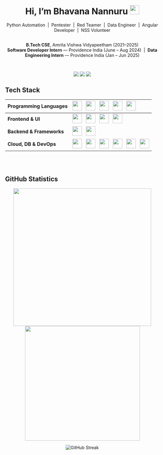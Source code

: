 <h1 align="center">Hi, I’m Bhavana Nannuru <img src="https://raw.githubusercontent.com/MartinHeinz/MartinHeinz/master/wave.gif" width="30px"> </h1>
<div align="center">
Python Automation &nbsp;|&nbsp;
Pentester &nbsp;|&nbsp;
Red Teamer &nbsp;|&nbsp;
Data Engineer &nbsp;|&nbsp;
Angular Developer &nbsp;|&nbsp;
NSS Volunteer
  <br>
  <br>
  
  <strong>B.Tech CSE</strong>, Amrita Vishwa Vidyapeetham (2021–2025) <br>
  <strong>Software Developer Intern</strong> — Providence India (June – Aug 2024) &nbsp;|&nbsp;
  <strong>Data Engineering Intern</strong> — Providence India (Jan – Jun 2025)
</div>
<br>



<p align="center">
  <a href="https://www.linkedin.com/in/bhavana-n21411/"><img src="https://img.shields.io/badge/LinkedIn-blue?logo=linkedin&logoColor=white" /></a>
  <a href="mailto:bhavananannuru@gmail.com"><img src="https://img.shields.io/badge/Gmail-red?logo=gmail&logoColor=white" /></a>
  <a href="https://tryhackme.com/p/bhavananaidu18"><img src="https://img.shields.io/badge/TryHackMe-000000?logo=tryhackme&logoColor=white" /></a>
</p>




##  Tech Stack

<div align="center">

| <strong>Programming Languages</strong>     | <img src="https://img.shields.io/badge/Python-3670A0?style=flat&logo=python&logoColor=ffdd54" height="31"/> &nbsp; <img src="https://img.shields.io/badge/C-00599C?style=flat&logo=c&logoColor=white" height="31"/> &nbsp; <img src="https://img.shields.io/badge/C++-00599C?style=flat&logo=cplusplus&logoColor=white" height="31"/> &nbsp; <img src="https://img.shields.io/badge/Java-ED8B00?style=flat&logo=java&logoColor=white" height="31"/> &nbsp; <img src="https://img.shields.io/badge/TypeScript-007ACC?style=flat&logo=typescript&logoColor=white" height="31"/> |
|:--|:--|
| <strong>Frontend & UI</strong>              | <img src="https://img.shields.io/badge/HTML5-E34F26?style=flat&logo=html5&logoColor=white" height="31"/> &nbsp; <img src="https://img.shields.io/badge/CSS3-1572B6?style=flat&logo=css3&logoColor=white" height="31"/> &nbsp; <img src="https://img.shields.io/badge/Angular-DD0031?style=flat&logo=angular&logoColor=white" height="31"/> &nbsp; <img src="https://img.shields.io/badge/Bootstrap-563D7C?style=flat&logo=bootstrap&logoColor=white" height="31"/> |
| <strong>Backend & Frameworks</strong>        | <img src="https://img.shields.io/badge/Flask-000000?style=flat&logo=flask&logoColor=white" height="31"/> &nbsp; <img src="https://img.shields.io/badge/Django-092E20?style=flat&logo=django&logoColor=white" height="31"/> |
| <strong>Cloud, DB & DevOps</strong>         | <img src="https://img.shields.io/badge/MySQL-4479A1?style=flat&logo=mysql&logoColor=white" height="31"/> &nbsp; <img src="https://img.shields.io/badge/SQL%20Server-CC2927?style=flat&logo=microsoftsqlserver&logoColor=white" height="31"/> &nbsp; <img src="https://img.shields.io/badge/Snowflake-56B9EB?style=flat&logo=snowflake&logoColor=white" height="31"/> &nbsp; <img src="https://img.shields.io/badge/Git-F05032?style=flat&logo=git&logoColor=white" height="31"/> &nbsp; <img src="https://img.shields.io/badge/Azure-0078D4?style=flat&logo=microsoftazure&logoColor=white" height="31"/> &nbsp; <img src="https://img.shields.io/badge/Jenkins-D24939?style=flat&logo=jenkins&logoColor=white" height="31"/> |

</div>

<br><br>

##  GitHub Statistics

<div align="center">

  <!-- GitHub Stats -->
  <img src="https://github-readme-stats.vercel.app/api?username=BhavanaNannuru&show_icons=true&count_private=true&hide_border=true&theme=tokyonight&rank_icon=percentile&bg_color=00000000" width="450"/>
  <!-- Top Languages -->
  <img src="https://github-readme-stats.vercel.app/api/top-langs/?username=BhavanaNannuru&layout=compact&langs_count=8&hide_border=true&theme=tokyonight&bg_color=00000000" width="375"/>
  
![GitHub Streak](https://streak-stats.demolab.com?user=BhavanaNannuru&theme=tokyonight&hide_border=true&background=00000000)


  
</div>

